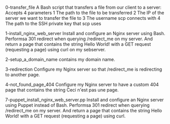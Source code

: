 0-transfer_file
A Bash script that transfers a file from our client to a server:
Accepts 4 parameters
1 The path to the file to be transferred
2 The IP of the server we want to transfer the file to
3 The username scp connects with
4 The path to the SSH private key that scp uses

1-install_nginx_web_server
Install and configure an Nginx server using Bash. Performsa 301 redirect when querying /redirect_me on my server. And return a page that contains the string Hello World! with a GET request (requesting a page) using curl on my sebserver.

2-setup_a_domain_name
contains my domain name.

3-redirection
Configure my Nginx server so that /redirect_me is redirecting to another page.

4-not_found_page_404
Configure my Nginx server to have a custom 404 page that contains the string Ceci n'est pas une page.

7-puppet_install_nginx_web_server.pp
Install and configure an Nginx server using Puppet instead of Bash. Performsa 301 redirect when querying /redirect_me on my server. And return a page that contains the string Hello World! with a GET request (requesting a page) using curl.

